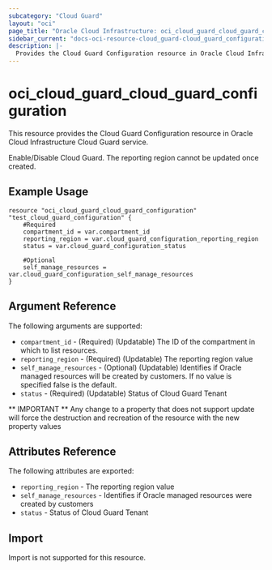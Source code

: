 ```yaml
---
subcategory: "Cloud Guard"
layout: "oci"
page_title: "Oracle Cloud Infrastructure: oci_cloud_guard_cloud_guard_configuration"
sidebar_current: "docs-oci-resource-cloud_guard-cloud_guard_configuration"
description: |-
  Provides the Cloud Guard Configuration resource in Oracle Cloud Infrastructure Cloud Guard service
---
```


# oci_cloud_guard_cloud_guard_configuration
This resource provides the Cloud Guard Configuration resource in Oracle Cloud Infrastructure Cloud Guard service.

Enable/Disable Cloud Guard. The reporting region cannot be updated once created.


## Example Usage

```hcl
resource "oci_cloud_guard_cloud_guard_configuration" "test_cloud_guard_configuration" {
	#Required
	compartment_id = var.compartment_id
	reporting_region = var.cloud_guard_configuration_reporting_region
	status = var.cloud_guard_configuration_status

	#Optional
	self_manage_resources = var.cloud_guard_configuration_self_manage_resources
}
```

## Argument Reference

The following arguments are supported:

* `compartment_id` - (Required) (Updatable) The ID of the compartment in which to list resources.
* `reporting_region` - (Required) (Updatable) The reporting region value
* `self_manage_resources` - (Optional) (Updatable) Identifies if Oracle managed resources will be created by customers. If no value is specified false is the default. 
* `status` - (Required) (Updatable) Status of Cloud Guard Tenant


** IMPORTANT **
Any change to a property that does not support update will force the destruction and recreation of the resource with the new property values

## Attributes Reference

The following attributes are exported:

* `reporting_region` - The reporting region value
* `self_manage_resources` - Identifies if Oracle managed resources were created by customers 
* `status` - Status of Cloud Guard Tenant

## Import

Import is not supported for this resource.


